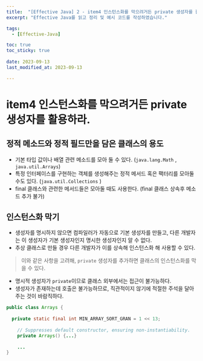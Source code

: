```yaml
---
title:  "[Effective Java] 2 - item4 인스턴스화를 막으려거든 private 생성자를 활용하라."
excerpt: "Effective Java를 읽고 정리 및 예시 코드를 작성하였습니다."

tags:
  - [Effective-Java]

toc: true
toc_sticky: true
 
date: 2023-09-13
last_modified_at: 2023-09-13

---
```


# item4 인스턴스화를 막으려거든 private 생성자를 활용하라.

## 정적 메소드와 정적 필드만을 담은 클래스의 용도 

- 기본 타입 값이나 배열 관련 메소드를 모아 둘 수 있다. (`java.lang.Math` , `java.util.Arrays`)
- 특정 인터페이스를 구현하는 객체를 생성해주는 정적 메서드 혹은 팩터리를 모아둘 수도 있다. (`java.util.Collections` )
- final 클래스와 관련한 메서드들은 모아둘 때도 사용한다. (final 클래스 상속후 메소드 추가 불가)

## 인스턴스화 막기

- 생성자를 명시하지 않으면 컴파일러가 자동으로 기본 생성자를 만들고, 다른 개발자는 이 생성자가 기본 생성자인지 명시한 생성자인지 알 수 없다.
- 추상 클래스로 만들 경우 다른 개발자가 이를 상속해 인스턴스화 해 사용할 수 있다.

> 이와 같은 사항을 고려해, `private` 생성자를 추가하면 클래스의 인스턴스화를 막을 수 있다.

- 명시적 생성자가 `private`이므로 클래스 외부에서는 접근이 불가능하다.
- 생성자가 존재하는데 호출은 불가능하므로, 직관적이지 않기에 적절한 주석을 달아주는 것이 바람직하다.

``` java
public class Arrays {  
  
  private static final int MIN_ARRAY_SORT_GRAN = 1 << 13;  
  
    // Suppresses default constructor, ensuring non-instantiability.  
    private Arrays() {...}
    
    ...
}
```


